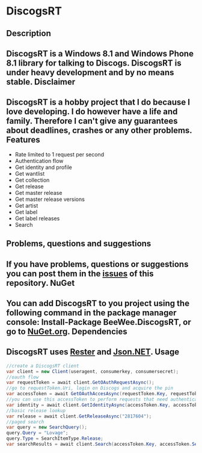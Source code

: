 
DiscogsRT
=
Description
-
DiscogsRT is a Windows 8.1 and Windows Phone 8.1 library for talking to Discogs.
DiscogsRT is under heavy development and by no means stable.
Disclaimer
-
DiscogsRT is a hobby project that I do because I love developing. I do however have a life and family. Therefore I can't give any guarantees about deadlines, crashes or any other problems.
Features
-
* Rate limited to 1 request per second
* Authentication flow
* Get identity and profile
* Get wantlist
* Get collection
* Get release
* Get master release
* Get master release versions
* Get artist
* Get label
* Get label releases
* Search

Problems, questions and suggestions
-
If you have problems, questions or suggestions you can post them in the [issues](https://github.com/bartw/DiscogsRT/issues) of this repository.
NuGet
-
You can add DiscogsRT to you project using the following command in the package manager console: 
Install-Package BeeWee.DiscogsRT, or go to [NuGet.org](https://www.nuget.org/packages/BeeWee.DiscogsRT/).
Dependencies
-
DiscogsRT uses [Rester](https://github.com/bartw/Rester) and [Json.NET](http://james.newtonking.com/json).
Usage
-
```c#
//create a DiscogsRT client
var client = new Client(useragent, consumerkey, consumersecret);
//oauth flow
var requestToken = await client.GetOAuthRequestAsync();
//go to requestToken.Uri, login on Discogs and acquire the pin
var accessToken = await GetOAuthAccesAsync(requestToken.Key, requestToken.Secret, Pin);
//you can use this accessToken to perform requests that need authentication
var identity = await client.GetIdentityAsync(accessToken.Key, accessToken.Secret);
//basic release lookup
var release = await client.GetReleaseAsync("2817604");
//paged search
var query = new SearchQuery();
query.Query = "Lovage";
query.Type = SearchItemType.Release;
var searchResults = await client.Search(accessToken.Key, accessToken.Secret, query);
```
